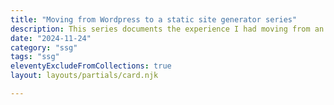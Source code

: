 ```yaml
---
title: "Moving from Wordpress to a static site generator series"
description: This series documents the experience I had moving from an old, self-hosted Wordpress site with a theme that I didn't update for 10 years. This is my journey moving to a static site generator (SSG).
date: "2024-11-24"
category: "ssg"
tags: "ssg"
eleventyExcludeFromCollections: true
layout: layouts/partials/card.njk

---
```



